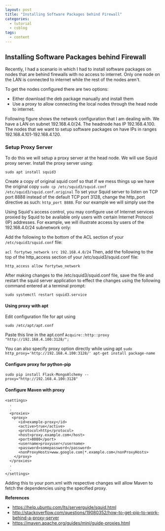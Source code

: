 ```yaml
---
layout: post
title: "Installing Software Packages behind Firewall"
categories:
  - tutorial
  - csblog
tags:
  - content
---
```


## Installing Software Packages behind Firewall
Recently, I had a scenario in which I had to install software packages on nodes that are behind firewalls with no access to internet. Only one node on the LAN is connected to internet while the rest of the nodes aren't.

To get the nodes configured there are two options:
- Either download the deb package manually and install them
- Use a proxy to allow connecting the local nodes through the head node to internet.

Following figure shows the network configuration that I am dealing with. We have a LAN on subnet 192.168.4.0/24. The headnode has IP 192.168.4.100. The nodes that we want to setup software packages on have IPs in ranges 192.168.4.101-192.168.4.120.

### Setup Proxy Server
To do this we will setup a proxy server at the head node. We will use Squid proxy server. Install the proxy server using:

`sudo apt install squid3`

Create a copy of original squid conf so that if we mess things up we have the original copy
`sudo cp /etc/squid3/squid.conf /etc/squid3/squid.conf.original`
To set your Squid server to listen on TCP port 8888 instead of the default TCP port 3128, change the http_port directive as such: `http_port 8888`. For our example we will simply use the

Using Squid's access control, you may configure use of Internet services proxied by Squid to be available only users with certain Internet Protocol (IP) addresses. For example, we will illustrate access by users of the 192.168.4.0/24 subnetwork only:

Add the following to the bottom of the ACL section of your `/etc/squid3/squid.conf` file:

`acl fortytwo_network src 192.168.4.0/24`
Then, add the following to the top of the http_access section of your /etc/squid3/squid.conf file:

`http_access allow fortytwo_network`

After making changes to the /etc/squid3/squid.conf file, save the file and restart the squid server application to effect the changes using the following command entered at a terminal prompt:

`sudo systemctl restart squid3.service`

#### Using proxy with apt
Edit configuration file for apt using

`sudo /etc/apt/apt.conf`

Paste this line in the apt.conf
`Acquire::http::proxy "http://192.168.4.100:3128/";`

You can also specify proxy option directly while using apt
`sudo http_proxy='http://192.168.4.100:3128/' apt-get install package-name`


#### Configure proxy for python-pip
`sudo pip install Flask-MongoAlchemy --proxy="http://192.168.4.100:3128"`

#### Configure Maven with proxy
```
<settings>
  .
  .
  <proxies>
   <proxy>
      <id>example-proxy</id>
      <active>true</active>
      <protocol>http</protocol>
      <host>proxy.example.com</host>
      <port>8080</port>
      <username>proxyuser</username>
      <password>somepassword</password>
      <nonProxyHosts>www.google.com|*.example.com</nonProxyHosts>
    </proxy>
  </proxies>
  .
  .
</settings>
```
Adding this to your pom.xml with respective changes will allow Maven to fetch the dependencies using
the specified proxy.

**References**
- https://help.ubuntu.com/lts/serverguide/squid.html
- http://stackoverflow.com/questions/19080352/how-to-get-pip-to-work-behind-a-proxy-server
- https://maven.apache.org/guides/mini/guide-proxies.html
